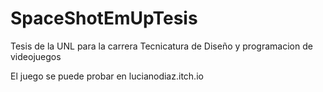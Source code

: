 # SpaceShotEmUpTesis
Tesis de la UNL para la carrera Tecnicatura de Diseño y programacion de videojuegos

El juego  se puede probar en lucianodiaz.itch.io

